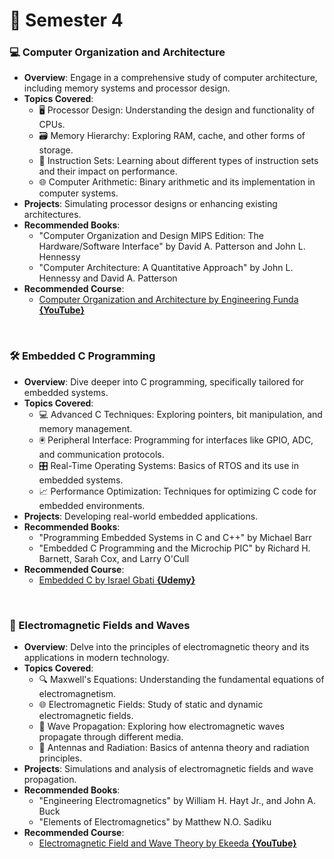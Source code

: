 # 📗 Semester 4

### 💻 Computer Organization and Architecture
- **Overview**: Engage in a comprehensive study of computer architecture, including memory systems and processor design.
- **Topics Covered**:
  - 🖥️ Processor Design: Understanding the design and functionality of CPUs.
  - 🗃️ Memory Hierarchy: Exploring RAM, cache, and other forms of storage.
  - 🔄 Instruction Sets: Learning about different types of instruction sets and their impact on performance.
  - 🌐 Computer Arithmetic: Binary arithmetic and its implementation in computer systems.
- **Projects**: Simulating processor designs or enhancing existing architectures.
- **Recommended Books**:
  - "Computer Organization and Design MIPS Edition: The Hardware/Software Interface" by David A. Patterson and John L. Hennessy
  - "Computer Architecture: A Quantitative Approach" by John L. Hennessy and David A. Patterson
- **Recommended Course**:
  - [Computer Organization and Architecture by Engineering Funda **{YouTube}**](https://www.youtube.com/playlist?list=PLgwJf8NK-2e7XZXcFujMw--IDZ2nnsXNT)

<br>

### 🛠️ Embedded C Programming
- **Overview**: Dive deeper into C programming, specifically tailored for embedded systems.
- **Topics Covered**:
  - 💻 Advanced C Techniques: Exploring pointers, bit manipulation, and memory management.
  - 🖲️ Peripheral Interface: Programming for interfaces like GPIO, ADC, and communication protocols.
  - 🎛️ Real-Time Operating Systems: Basics of RTOS and its use in embedded systems.
  - 📈 Performance Optimization: Techniques for optimizing C code for embedded environments.
- **Projects**: Developing real-world embedded applications.
- **Recommended Books**:
  - "Programming Embedded Systems in C and C++" by Michael Barr
  - "Embedded C Programming and the Microchip PIC" by Richard H. Barnett, Sarah Cox, and Larry O'Cull
- **Recommended Course**:
  - [Embedded C by Israel Gbati **{Udemy}**](https://www.udemy.com/course/embedded-systems-bare-metal-programming/)

<br>

### 📡 Electromagnetic Fields and Waves
- **Overview**: Delve into the principles of electromagnetic theory and its applications in modern technology.
- **Topics Covered**:
  - 🔍 Maxwell's Equations: Understanding the fundamental equations of electromagnetism.
  - 🌐 Electromagnetic Fields: Study of static and dynamic electromagnetic fields.
  - 📶 Wave Propagation: Exploring how electromagnetic waves propagate through different media.
  - 📡 Antennas and Radiation: Basics of antenna theory and radiation principles.
- **Projects**: Simulations and analysis of electromagnetic fields and wave propagation.
- **Recommended Books**:
  - "Engineering Electromagnetics" by William H. Hayt Jr., and John A. Buck
  - "Elements of Electromagnetics" by Matthew N.O. Sadiku
- **Recommended Course**:
  - [Electromagnetic Field and Wave Theory by Ekeeda **{YouTube}**](https://www.youtube.com/playlist?list=PLm_MSClsnwm-WXH-IcaX-hMon-QHNvxh5)

